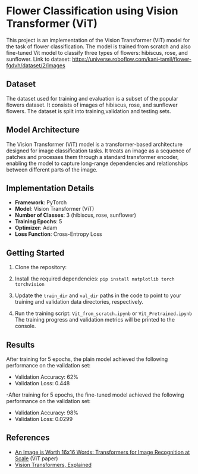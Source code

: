 # Flower Classification using Vision Transformer (ViT)

This project is an implementation of the Vision Transformer (ViT) model for the task of flower classification. The model is trained from scratch and also fine-tuned Vit model to classify three types of flowers: hibiscus, rose, and sunflower.
Link to dataset: https://universe.roboflow.com/kani-tamil/flower-fgdvh/dataset/2/images

## Dataset

The dataset used for training and evaluation is a subset of the popular flowers dataset. It consists of images of hibiscus, rose, and sunflower flowers. The dataset is split into training,validation and testing sets.

## Model Architecture

The Vision Transformer (ViT) model is a transformer-based architecture designed for image classification tasks. It treats an image as a sequence of patches and processes them through a standard transformer encoder, enabling the model to capture long-range dependencies and relationships between different parts of the image.

## Implementation Details

- **Framework**: PyTorch
- **Model**: Vision Transformer (ViT)
- **Number of Classes**: 3 (hibiscus, rose, sunflower)
- **Training Epochs**: 5
- **Optimizer**: Adam
- **Loss Function**: Cross-Entropy Loss

## Getting Started

1. Clone the repository:
  
2. Install the required dependencies:
   `pip install matplotlib torch torchvision`
3. Update the `train_dir` and `val_dir` paths in the code to point to your training and validation data directories, respectively.

4. Run the training script:
    `Vit_from_scratch.ipynb` or
    `Vit_Pretrained.ipynb`
The training progress and validation metrics will be printed to the console.

## Results

After training for 5 epochs, the plain model achieved the following performance on the validation set:

- Validation Accuracy: 62%
- Validation Loss: 0.448

-After training for 5 epochs, the fine-tuned model achieved the following performance on the validation set:

- Validation Accuracy: 98%
- Validation Loss: 0.0299



## References

- [An Image is Worth 16x16 Words: Transformers for Image Recognition at Scale](https://arxiv.org/abs/2010.11929) (ViT paper)
- [Vision Transformers, Explained](https://towardsdatascience.com/vision-transformers-explained-a9d07147e4c8)

